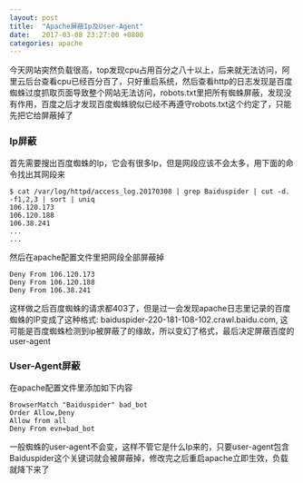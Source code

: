 ```yaml
---
layout: post
title:  "Apache屏蔽Ip及User-Agent"
date:   2017-03-08 23:27:00 +0800
categories: apache
---
```


今天网站突然负载很高，top发现cpu占用百分之八十以上，后来就无法访问，阿里云后台查看cpu已经百分百了，只好重启系统，然后查看http的日志发现是百度蜘蛛过度抓取页面导致整个网站无法访问，robots.txt里把所有蜘蛛屏蔽，发现没有作用，百度之后才发现百度蜘蛛貌似已经不再遵守robots.txt这个约定了，只能先把它给屏蔽掉了

### Ip屏蔽

首先需要搜出百度蜘蛛的Ip，它会有很多Ip，但是网段应该不会太多，用下面的命令找出其网段来
```
$ cat /var/log/httpd/access_log.20170308 | grep Baiduspider | cut -d. -f1,2,3 | sort | uniq
106.120.173
106.120.188
106.38.241
...
...

```
然后在apache配置文件里把网段全部屏蔽掉
```
Deny From 106.120.173
Deny From 106.120.188
Deny From 106.38.241
```

这样做之后百度蜘蛛的请求都403了，但是过一会发现apache日志里记录的百度蜘蛛的IP变成了这种格式: baiduspider-220-181-108-102.crawl.baidu.com, 这可能是百度蜘蛛检测到ip被屏蔽了的缘故，所以变幻了格式，最后决定屏蔽百度的user-agent


### User-Agent屏蔽

在apache配置文件里添加如下内容
```
BrowserMatch "Baiduspider" bad_bot
Order Allow,Deny
Allow from all
Deny From evn=bad_bot
```

一般蜘蛛的user-agent不会变，这样不管它是什么Ip来的，只要user-agent包含Baiduspider这个关键词就会被屏蔽掉，修改完之后重启apache立即生效，负载就降下来了
